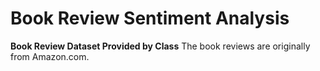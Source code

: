# Book Review Sentiment Analysis

**Book Review Dataset Provided by Class** The book reviews are originally from Amazon.com.

